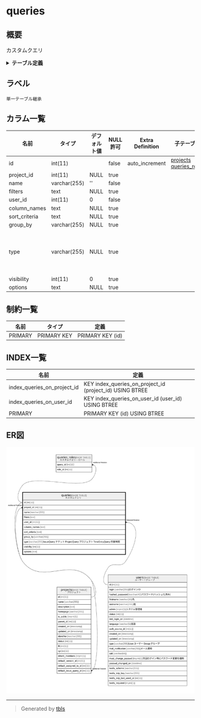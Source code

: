 # queries

## 概要

カスタムクエリ

<details>
<summary><strong>テーブル定義</strong></summary>

```sql
CREATE TABLE `queries` (
  `id` int(11) NOT NULL AUTO_INCREMENT,
  `project_id` int(11) DEFAULT NULL,
  `name` varchar(255) NOT NULL DEFAULT '',
  `filters` text DEFAULT NULL,
  `user_id` int(11) NOT NULL DEFAULT 0,
  `column_names` text DEFAULT NULL,
  `sort_criteria` text DEFAULT NULL,
  `group_by` varchar(255) DEFAULT NULL,
  `type` varchar(255) DEFAULT NULL,
  `visibility` int(11) DEFAULT 0,
  `options` text DEFAULT NULL,
  PRIMARY KEY (`id`),
  KEY `index_queries_on_project_id` (`project_id`),
  KEY `index_queries_on_user_id` (`user_id`)
) ENGINE=InnoDB DEFAULT CHARSET=utf8mb4 COLLATE=utf8mb4_general_ci
```

</details>

## ラベル

`単一テーブル継承`

## カラム一覧

| 名前            | タイプ          | デフォルト値       | NULL許可   | Extra Definition | 子テーブル                                                     | 親テーブル                   | コメント                                                                             |
| ------------- | ------------ | ------------ | -------- | ---------------- | --------------------------------------------------------- | ----------------------- | -------------------------------------------------------------------------------- |
| id            | int(11)      |              | false    | auto_increment   | [projects](projects.md) [queries_roles](queries_roles.md) |                         |                                                                                  |
| project_id    | int(11)      | NULL         | true     |                  |                                                           | [projects](projects.md) |                                                                                  |
| name          | varchar(255) | ''           | false    |                  |                                                           |                         |                                                                                  |
| filters       | text         | NULL         | true     |                  |                                                           |                         |                                                                                  |
| user_id       | int(11)      | 0            | false    |                  |                                                           | [users](users.md)       |                                                                                  |
| column_names  | text         | NULL         | true     |                  |                                                           |                         |                                                                                  |
| sort_criteria | text         | NULL         | true     |                  |                                                           |                         |                                                                                  |
| group_by      | varchar(255) | NULL         | true     |                  |                                                           |                         |                                                                                  |
| type          | varchar(255) | NULL         | true     |                  |                                                           |                         | IssueQuery:チケット<br>ProjectQuery:プロジェクト<br>TimeEntryQuery:作業時間 <br>               |
| visibility    | int(11)      | 0            | true     |                  |                                                           |                         |                                                                                  |
| options       | text         | NULL         | true     |                  |                                                           |                         |                                                                                  |

## 制約一覧

| 名前      | タイプ         | 定義               |
| ------- | ----------- | ---------------- |
| PRIMARY | PRIMARY KEY | PRIMARY KEY (id) |

## INDEX一覧

| 名前                          | 定義                                                       |
| --------------------------- | -------------------------------------------------------- |
| index_queries_on_project_id | KEY index_queries_on_project_id (project_id) USING BTREE |
| index_queries_on_user_id    | KEY index_queries_on_user_id (user_id) USING BTREE       |
| PRIMARY                     | PRIMARY KEY (id) USING BTREE                             |

## ER図

![er](queries.svg)

---

> Generated by [tbls](https://github.com/k1LoW/tbls)
